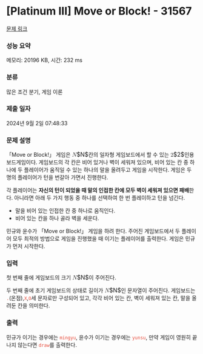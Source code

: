 # [Platinum III] Move or Block! - 31567 

[문제 링크](https://www.acmicpc.net/problem/31567) 

### 성능 요약

메모리: 20196 KB, 시간: 232 ms

### 분류

많은 조건 분기, 게임 이론

### 제출 일자

2024년 9월 2일 07:48:33

### 문제 설명

<p>「Move or Block!」 게임은 <mjx-container class="MathJax" jax="CHTML" style="font-size: 109%; position: relative;"><mjx-math class="MJX-TEX" aria-hidden="true"><mjx-mi class="mjx-i"><mjx-c class="mjx-c1D441 TEX-I"></mjx-c></mjx-mi></mjx-math><mjx-assistive-mml unselectable="on" display="inline"><math xmlns="http://www.w3.org/1998/Math/MathML"><mi>N</mi></math></mjx-assistive-mml><span aria-hidden="true" class="no-mathjax mjx-copytext">$N$</span></mjx-container>칸의 일자형 게임보드에서 할 수 있는 <mjx-container class="MathJax" jax="CHTML" style="font-size: 109%; position: relative;"><mjx-math class="MJX-TEX" aria-hidden="true"><mjx-mn class="mjx-n"><mjx-c class="mjx-c32"></mjx-c></mjx-mn></mjx-math><mjx-assistive-mml unselectable="on" display="inline"><math xmlns="http://www.w3.org/1998/Math/MathML"><mn>2</mn></math></mjx-assistive-mml><span aria-hidden="true" class="no-mathjax mjx-copytext">$2$</span></mjx-container>인용 보드게임이다. 게임보드의 각 칸은 비어 있거나 벽이 세워져 있으며, 비어 있는 칸 중 하나에 두 플레이어가 움직일 수 있는 하나의 말을 올려두고 게임을 시작한다. 게임은 두 명의 플레이어가 턴을 번갈아 가면서 진행한다.</p>

<p>각 플레이어는 <strong>자신의 턴이 되었을 때 말의 인접한 칸에 모두 벽이 세워져 있으면 패배</strong>한다. 아니라면 아래 두 가지 행동 중 하나를 선택하여 한 번 플레이하고 턴을 넘긴다.</p>

<ul>
	<li>말을 비어 있는 인접한 칸 중 하나로 움직인다.</li>
	<li>비어 있는 칸을 하나 골라 벽을 세운다.</li>
</ul>

<p>민규와 윤수가 「Move or Block!」 게임을 하려 한다. 주어진 게임보드에서 두 플레이어 모두 최적의 방법으로 게임을 진행했을 때 이기는 플레이어를 출력한다. 게임은 민규가 먼저 시작한다.</p>

### 입력 

 <p>첫 번째 줄에 게임보드의 크기 <mjx-container class="MathJax" jax="CHTML" style="font-size: 109%; position: relative;"><mjx-math class="MJX-TEX" aria-hidden="true"><mjx-mi class="mjx-i"><mjx-c class="mjx-c1D441 TEX-I"></mjx-c></mjx-mi></mjx-math><mjx-assistive-mml unselectable="on" display="inline"><math xmlns="http://www.w3.org/1998/Math/MathML"><mi>N</mi></math></mjx-assistive-mml><span aria-hidden="true" class="no-mathjax mjx-copytext">$N$</span></mjx-container>이 주어진다.</p>

<p>두 번째 줄에 초기 게임보드의 상태로 길이가 <mjx-container class="MathJax" jax="CHTML" style="font-size: 109%; position: relative;"><mjx-math class="MJX-TEX" aria-hidden="true"><mjx-mi class="mjx-i"><mjx-c class="mjx-c1D441 TEX-I"></mjx-c></mjx-mi></mjx-math><mjx-assistive-mml unselectable="on" display="inline"><math xmlns="http://www.w3.org/1998/Math/MathML"><mi>N</mi></math></mjx-assistive-mml><span aria-hidden="true" class="no-mathjax mjx-copytext">$N$</span></mjx-container>인 문자열이 주어진다. 게임보드는 <code><span style="color:#e74c3c;">.</span></code>(온점),<code><span style="color:#e74c3c;">X</span></code>,<code><span style="color:#e74c3c;">O</span></code>세 문자로만 구성되어 있고, 각각 비어 있는 칸, 벽이 세워져 있는 칸, 말을 올려둔 칸을 의미한다.</p>

### 출력 

 <p>민규가 이기는 경우에는 <code><span style="color:#e74c3c;">mingyu</span></code>, 윤수가 이기는 경우에는 <code><span style="color:#e74c3c;">yunsu</span></code>, 만약 게임이 영원히 끝나지 않는다면 <code><span style="color:#e74c3c;">draw</span></code>를 출력한다.</p>

